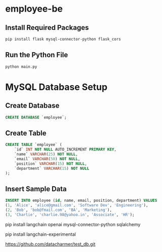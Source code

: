 # employee-be

## Install Required Packages

```bash
pip install flask mysql-connector-python flask_cors
```

## Run the Python File

```bash
python main.py
```

# MySQL Database Setup

## Create Database

```sql
CREATE DATABASE `employee`;
```

## Create Table

```sql
CREATE TABLE `employee` (
    `id` INT NOT NULL AUTO_INCREMENT PRIMARY KEY,
    `name` VARCHAR(25) NOT NULL,
    `email` VARCHAR(50) NOT NULL,
    `position` VARCHAR(15) NOT NULL,
    `department` VARCHAR(15) NOT NULL
);
```

## Insert Sample Data

```sql
INSERT INTO employee (id, name, email, position, department) VALUES
(1, 'Alice', 'alice@gmail.com', 'Software Dev', 'Engineering'),
(2, 'Bob', 'bob@fmail.com', 'BA', 'Marketing'),
(3, 'Charlie', 'charlie.98@yahoo.in', 'Associate', 'HR');
```


pip install langchain openai mysql-connector-python sqlalchemy

pip install langchain-experimental

https://github.com/datacharmer/test_db.git